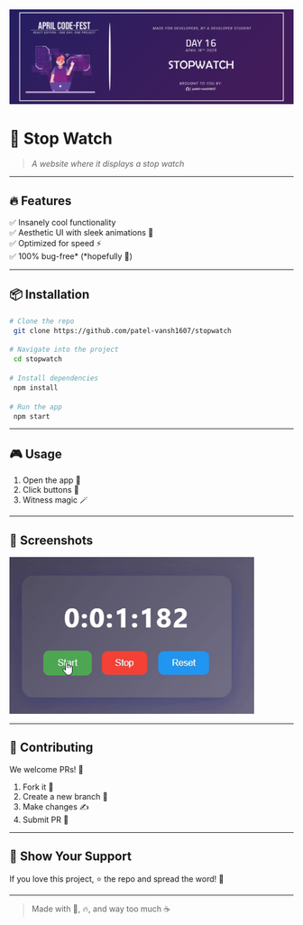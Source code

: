 [![Project Banner](./src//images/readme-project-banner-01.png)](https://stopwatch-khaki-five.vercel.app/)
---
# 🚀 **Stop Watch**  
> _A website where it displays a stop watch_
---

## 🔥 **Features**
✅ Insanely cool functionality  
✅ Aesthetic UI with sleek animations 🎨  
✅ Optimized for speed ⚡  
✅ 100% bug-free* (*hopefully 🤞)  

---

## 📦 **Installation**
```bash
# Clone the repo
 git clone https://github.com/patel-vansh1607/stopwatch

# Navigate into the project
 cd stopwatch

# Install dependencies
 npm install

# Run the app
 npm start
```

---

## 🎮 **Usage**
1. Open the app 🚀
2. Click buttons 🔘
3. Witness magic 🪄

---

## 📸 **Screenshots**
![Preview](./src/images/project-gif.gif)

---


## 🤝 **Contributing**
We welcome PRs! 🎉 
1. Fork it 🍴
2. Create a new branch 🌱
3. Make changes ✍️
4. Submit PR 🚀

---

## 🌟 **Show Your Support**
If you love this project, ⭐ the repo and spread the word! 💖  

---

> Made with 🤯, 🔥, and way too much ☕